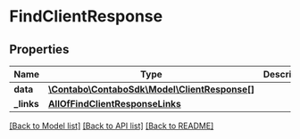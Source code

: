 # FindClientResponse

## Properties
Name | Type | Description | Notes
------------ | ------------- | ------------- | -------------
**data** | [**\Contabo\ContaboSdk\Model\ClientResponse[]**](ClientResponse.md) |  | 
**_links** | [**AllOfFindClientResponseLinks**](AllOfFindClientResponseLinks.md) |  | 

[[Back to Model list]](../../README.md#documentation-for-models) [[Back to API list]](../../README.md#documentation-for-api-endpoints) [[Back to README]](../../README.md)

